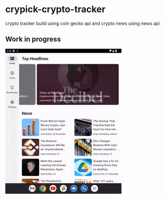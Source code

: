# crypick-crypto-tracker
crypto tracker build using coin gecko api and crypto news using news api 

## Work in progress

![](screenshot/news.gif)
